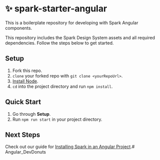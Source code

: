 # ✨ spark-starter-angular
This is a boilerplate repository for developing with Spark Angular components.

This repository includes the Spark Design System assets and all required dependencies. Follow the steps below to get started.

## Setup

1. Fork this repo.
1. `clone` your forked repo with `git clone <yourRepoUrl>`.
1. [Install Node](https://nodejs.org/en/).
1. `cd` into the project directory and run `npm install`.

## Quick Start

1. Go through **Setup**.
1. Run `npm run start` in your project directory.

## Next Steps

Check out our guide for [Installing Spark in an Angular Project](https://sparkdesignsystem.com/installing-spark/angular).# Angular_DevDonuts
